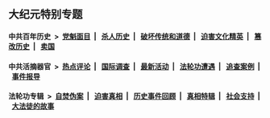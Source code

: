 ## 大纪元特别专题

#### 中共百年历史 &nbsp;>&nbsp; [党魁面目](indexes/nf1176107/README.md?10090430) &nbsp;| &nbsp; [杀人历史](indexes/nf1176106/README.md?10090430) &nbsp;| &nbsp; [破坏传统和道德](indexes/nf1176106/README.md?10090430) &nbsp;| &nbsp; [迫害文化精英](indexes/nf1176111/README.md?10090430) &nbsp;| &nbsp; [篡改历史](indexes/nf1176115/README.md?10090430) &nbsp;| &nbsp; [卖国](indexes/nf1176117/README.md?10090430) 

#### 中共活摘器官 &nbsp;>&nbsp; [热点评论](indexes/nf5879/README.md?10090430) &nbsp;| &nbsp; [国际调查](indexes/nf5947/README.md?10090430) &nbsp;| &nbsp; [最新活动](indexes/nf5883/README.md?10090430) &nbsp;| &nbsp; [法轮功遭遇](indexes/nf5881/README.md?10090430) &nbsp;| &nbsp; [追查案例](indexes/nf5880/README.md?10090430) &nbsp;| &nbsp; [事件报导](indexes/nf5877/README.md?10090430) 

#### 法轮功专辑 &nbsp;>&nbsp; [自焚伪案](indexes/nf5562/README.md?10090430) &nbsp;| &nbsp; [迫害真相](indexes/nf4379/README.md?10090430) &nbsp;| &nbsp; [历史事件回顾](indexes/nf5793/README.md?10090430) &nbsp;| &nbsp; [真相特辑](indexes/nf4389/README.md?10090430) &nbsp;| &nbsp; [社会支持](indexes/nf4386/README.md?10090430) &nbsp;| &nbsp; [大法徒的故事](indexes/nf1147481/README.md?10090430) 


